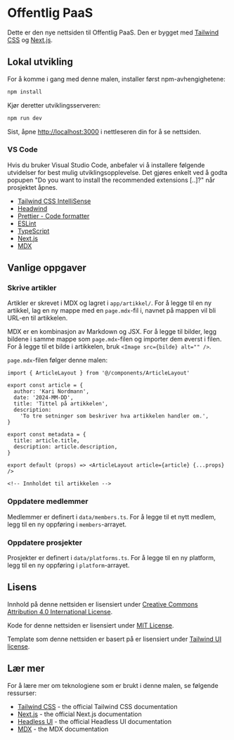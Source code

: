 # Offentlig PaaS

Dette er den nye nettsiden til Offentlig PaaS. Den er bygget med [Tailwind CSS](https://tailwindcss.com) og [Next.js](https://nextjs.org).

## Lokal utvikling

For å komme i gang med denne malen, installer først npm-avhengighetene:

```bash
npm install
```

Kjør deretter utviklingsserveren:

```bash
npm run dev
```

Sist, åpne [http://localhost:3000](http://localhost:3000) i nettleseren din for å se nettsiden.

### VS Code

Hvis du bruker Visual Studio Code, anbefaler vi å installere følgende utvidelser for best mulig utviklingsopplevelse.
Det gjøres enkelt ved å godta popupen "Do you want to install the recommended extensions [..]?" når prosjektet åpnes.

- [Tailwind CSS IntelliSense](https://marketplace.visualstudio.com/items?itemName=bradlc.vscode-tailwindcss)
- [Headwind](https://marketplace.visualstudio.com/items?itemName=heybourn.headwind)
- [Prettier - Code formatter](https://marketplace.visualstudio.com/items?itemName=esbenp.prettier-vscode)
- [ESLint](https://marketplace.visualstudio.com/items?itemName=dbaeumer.vscode-eslint)
- [TypeScript](https://marketplace.visualstudio.com/items?itemName=ms-vscode.vscode-typescript-next)
- [Next.js](https://marketplace.visualstudio.com/items?itemName=foxundermoon.next-js)
- [MDX](https://marketplace.visualstudio.com/items?itemName=unifiedjs.vscode-mdx)

## Vanlige oppgaver

### Skrive artikler

Artikler er skrevet i MDX og lagret i `app/artikkel/`. For å legge til en ny artikkel, lag en ny mappe med en `page.mdx`-fil i, navnet på mappen vil bli URL-en til artikkelen.

MDX er en kombinasjon av Markdown og JSX. For å legge til bilder, legg bildene i samme mappe som `page.mdx`-filen og importer dem øverst i filen. For å legge til et bilde i artikkelen, bruk `<Image src={bilde} alt="" />`.

`page.mdx`-filen følger denne malen:

```mdx
import { ArticleLayout } from '@/components/ArticleLayout'

export const article = {
  author: 'Kari Nordmann',
  date: '2024-MM-DD',
  title: 'Tittel på artikkelen',
  description:
    'To tre setninger som beskriver hva artikkelen handler om.',
}

export const metadata = {
  title: article.title,
  description: article.description,
}

export default (props) => <ArticleLayout article={article} {...props} />

<!-- Innholdet til artikkelen -->
```

### Oppdatere medlemmer

Medlemmer er definert i `data/members.ts`. For å legge til et nytt medlem, legg til en ny oppføring i `members`-arrayet.

### Oppdatere prosjekter

Prosjekter er definert i `data/platforms.ts`. For å legge til en ny platform, legg til en ny oppføring i `platform`-arrayet.

## Lisens

Innhold på denne nettsiden er lisensiert under [Creative Commons Attribution 4.0 International License](https://creativecommons.org/licenses/by/4.0/).

Kode for denne nettsiden er lisensiert under [MIT License](LICENSE).

Template som denne nettsiden er basert på er lisensiert under [Tailwind UI license](https://tailwindui.com/license).

## Lær mer

For å lære mer om teknologiene som er brukt i denne malen, se følgende ressurser:

- [Tailwind CSS](https://tailwindcss.com/docs) - the official Tailwind CSS documentation
- [Next.js](https://nextjs.org/docs) - the official Next.js documentation
- [Headless UI](https://headlessui.dev) - the official Headless UI documentation
- [MDX](https://mdxjs.com) - the MDX documentation
